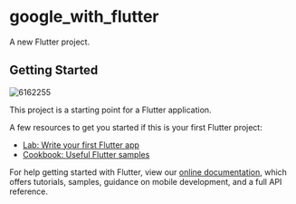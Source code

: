 # google_with_flutter

A new Flutter project.

## Getting Started
![6162255](https://user-images.githubusercontent.com/61588132/159154251-0970f0e4-7826-418f-8edc-3e6a0e975eb5.png)

This project is a starting point for a Flutter application.

A few resources to get you started if this is your first Flutter project:

- [Lab: Write your first Flutter app](https://flutter.dev/docs/get-started/codelab)
- [Cookbook: Useful Flutter samples](https://flutter.dev/docs/cookbook)

For help getting started with Flutter, view our
[online documentation](https://flutter.dev/docs), which offers tutorials,
samples, guidance on mobile development, and a full API reference.
